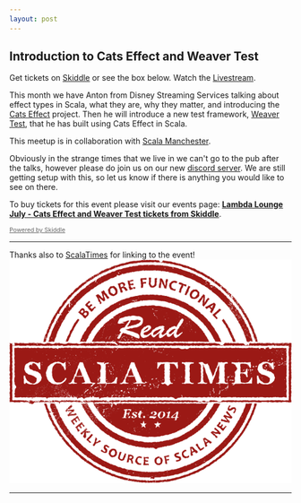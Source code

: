 ```yaml
---
layout: post
---
```


## Introduction to Cats Effect and Weaver Test

Get tickets on [Skiddle][Skiddle] or see the box below. Watch the [Livestream][Livestream].

This month we have Anton from Disney Streaming Services talking about effect types in Scala, what they are, why they matter, and introducing the [Cats Effect][cats-effect] project.
Then he will introduce a new test framework, [Weaver Test][weaver-test], that he has built using Cats Effect in Scala.

This meetup is in collaboration with [Scala Manchester][scala-manchester].

Obviously in the strange times that we live in we can't go to the pub after the talks, however please do join us on our new [discord server][Discord].
We are still getting setup with this, so let us know if there is anything you would like to see on there.

<!-- Start Ticket Box 13803816 -->
 <div id='ticketbox_ph_13803816' style='width:100%'><p>To buy tickets for this event please visit our events page: <a href='https://www.skiddle.com/whats-on/London/Virtual-Event/Lambda-Lounge-July---Cats-Effect-and-Weaver-Test/13803816/'><strong>Lambda Lounge July - Cats Effect and Weaver Test tickets from Skiddle</strong></a>.</p></div>
 <script type='text/javascript'>(function() { var po = document.createElement('script'); po.type = 'text/javascript'; po.async = true; po.src = 'https://www.skiddle.com/infofeed/ticketpage.php?ilid=13803816;type=embedded'; var s = document.getElementsByTagName('script')[0]; s.parentNode.insertBefore(po, s); })(); </script>
 <p style='margin-top:0;font-size:8pt;line-height:13px;'><a href='https://www.skiddle.com/' style='color:#666'>Powered by Skiddle</a></p>
 <!-- End Ticket Box 13803816 -->

---

Thanks also to [ScalaTimes][scala-times] for linking to the event! ![Scala Times](assets/img/st-logo-round-red.png)

---

[Livestream]: https://www.youtube.com/watch?v=OuTdqszl9jw
[Discord]: https://discord.gg/mQ9gGQN
[Skiddle]: http://skiddle.com/e/13803816
[scala-manchester]: https://www.meetup.com/scala-developers/
[cats-effect]: https://typelevel.org/cats-effect/
[weaver-test]: https://disneystreaming.github.io/weaver-test/
[scala-times]: https://scalatimes.com/
